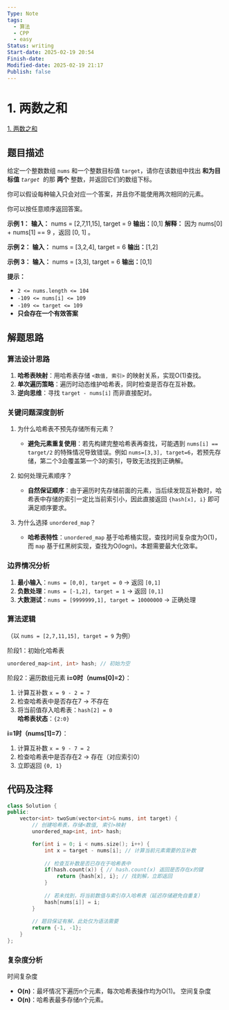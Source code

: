 ```yaml
---
Type: Note
tags:
  - 算法
  - CPP
  - easy
Status: writing
Start-date: 2025-02-19 20:54
Finish-date: 
Modified-date: 2025-02-19 21:17
Publish: false
---
```



# 1. 两数之和
[1. 两数之和](https://leetcode.cn/problems/two-sum/)

## 题目描述
给定一个整数数组 `nums` 和一个整数目标值 `target`，请你在该数组中找出 **和为目标值** _`target`_  的那 **两个** 整数，并返回它们的数组下标。

你可以假设每种输入只会对应一个答案，并且你不能使用两次相同的元素。

你可以按任意顺序返回答案。

**示例 1：**
**输入：** nums = [2,7,11,15], target = 9
**输出：**[0,1]
**解释：** 因为 nums[0] + nums[1] == 9 ，返回 [0, 1] 。

**示例 2：**
**输入：** nums = [3,2,4], target = 6
**输出：**[1,2]

**示例 3：**
**输入：** nums = [3,3], target = 6
**输出：**[0,1]

**提示：**
- `2 <= nums.length <= 104`
- `-109 <= nums[i] <= 109`
- `-109 <= target <= 109`
- **只会存在一个有效答案**

## 解题思路

### 算法设计思路
1. **哈希表映射**：用哈希表存储 `<数值, 索引>` 的映射关系，实现O(1)查找。  
2. **单次遍历策略**：遍历时动态维护哈希表，同时检查是否存在互补数。  
3. **逆向思维**：寻找 `target - nums[i]` 而非直接配对。


### 关键问题深度剖析
1. 为什么哈希表不预先存储所有元素？
	- **避免元素重复使用**：若先构建完整哈希表再查找，可能遇到 `nums[i] == target/2` 的特殊情况导致错误。例如 `nums=[3,3], target=6`，若预先存储，第二个3会覆盖第一个3的索引，导致无法找到正确解。

2. 如何处理元素顺序？
	- **自然保证顺序**：由于遍历时先存储前面的元素，当后续发现互补数时，哈希表中存储的索引一定比当前索引小，因此直接返回 `{hash[x], i}` 即可满足顺序要求。

 3. 为什么选择 `unordered_map`？
	- **哈希表特性**：`unordered_map` 基于哈希桶实现，查找时间复杂度为O(1)，而 `map` 基于红黑树实现，查找为O(logn)。本题需要最大化效率。


### 边界情况分析
1. **最小输入**：`nums = [0,0], target = 0` → 返回 `[0,1]`  
2. **负数处理**：`nums = [-1,2], target = 1` → 返回 `[0,1]`  
3. **大数测试**：`nums = [9999999,1], target = 10000000` → 正确处理


### 算法逻辑
（以 `nums = [2,7,11,15], target = 9` 为例）

阶段1：初始化哈希表
```cpp
unordered_map<int, int> hash; // 初始为空
```

阶段2：遍历数组元素
**i=0时（nums[0]=2）**：  
1. 计算互补数 `x = 9 - 2 = 7`  
2. 检查哈希表中是否存在7 → 不存在  
3. 将当前值存入哈希表：`hash[2] = 0`  
**哈希表状态**：`{2:0}`

**i=1时（nums[1]=7）**：  
1. 计算互补数 `x = 9 - 7 = 2`  
2. 检查哈希表中是否存在2 → 存在（对应索引0）  
3. 立即返回 `{0, 1}`



## 代码及注释
```cpp
class Solution {
public:
    vector<int> twoSum(vector<int>& nums, int target) {
        // 创建哈希表，存储<数值, 索引>映射
        unordered_map<int, int> hash;

        for(int i = 0; i < nums.size(); i++) {
            int x = target - nums[i]; // 计算当前元素需要的互补数
            
            // 检查互补数是否已存在于哈希表中
            if(hash.count(x)) { // hash.count(x) 返回是否存在x的键
                return {hash[x], i}; // 找到解，立即返回
            }
            
            // 若未找到，将当前数值与索引存入哈希表（延迟存储避免自重复）
            hash[nums[i]] = i;
        }
        
        // 题目保证有解，此处仅为语法需要
        return {-1, -1}; 
    }
};
```


### 复杂度分析
时间复杂度
- **O(n)**：最坏情况下遍历n个元素，每次哈希表操作均为O(1)。
空间复杂度
- **O(n)**：哈希表最多存储n个元素。


